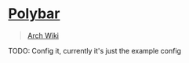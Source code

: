 # [Polybar](https://github.com/polybar/polybar)

> [Arch Wiki](https://wiki.archlinux.org/index.php/Polybar)

TODO: Config it, currently it's just the example config
